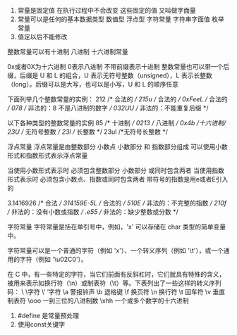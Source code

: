 1. 常量是固定值 在执行过程中不会改变 这些固定的值 又叫做字面量
2. 常量可以是任何的基本数据类型   数值型 浮点型 字符常量 字符串字面值  枚举常量
3. 值定以后不能修改 


整数常量可以有十进制 八进制 十六进制常量

0x或者0X为十六进制
0表示八进制
不带前缀表示十进制
整数常量也可以带一个后缀，后缀是 U 和 L 的组合，U 表示无符号整数（unsigned），L 表示长整数（long）。后缀可以是大写，也可以是小写，U 和 L 的顺序任意

下面列举几个整数常量的实例：
212         /* 合法的 */
215u        /* 合法的 */
0xFeeL      /* 合法的 */
078         /* 非法的：8 不是八进制的数字 */
032UU       /* 非法的：不能重复后缀 */

以下各种类型的整数常量的实例
85  /* 十进制 */
0213 /* 八进制 */
0x4b /*十六进制*/
23U /* 无符号整数 */
23l /* 长整数 */
23ul /*无符号长整数 */


浮点常量
浮点常量是由整数部分 小数点 小数部分 和 指数部分组成 可以使用小数形式和指数形式表示浮点常量

当使用小数形式表示时 必须包含整数部分 小数部分 或同时包含两者 
当使用指数形式表示时 必须包含小数点、指数或同时包含两者
带符号的指数是用e或者E引入的

3.1416926  /* 合法 */
314159E-5L    /* 合法的 */
510E          /* 非法的：不完整的指数 */
210f          /* 非法的：没有小数或指数 */
.e55          /* 非法的：缺少整数或分数 */

字符常量
字符常量是括在单引号中，例如，'x' 可以存储在 char 类型的简单变量中。

字符常量可以是一个普通的字符（例如 'x'）、一个转义序列（例如 '\t'），或一个通用的字符（例如 '\u02C0'）。


在 C 中，有一些特定的字符，当它们前面有反斜杠时，它们就具有特殊的含义，被用来表示如换行符（\n）或制表符（\t）等。下表列出了一些这样的转义序列码：
\\   \字符
\‘    ’字符
\a 警报铃声
\b 退格键
\f 换页符
\n 换行符
\t 回车符
\v 垂直制表符
\ooo 一到三位的八进制数
\xhh 一个或多个数字的十六进制

1. #define 是常量预处理
2. 使用const关键字

